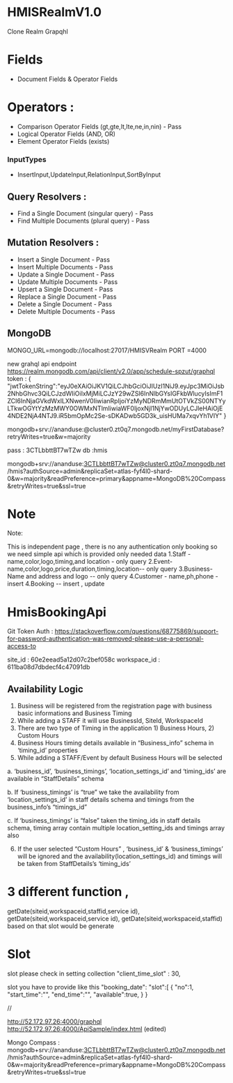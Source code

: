 # HMISRealmV1.0
Clone Realm Grapqhl

# Fields 
 - Document Fields & Operator Fields

# Operators :
 - Comparison Operator Fields (gt,gte,lt,lte,ne,in,nin) - Pass
 - Logical Operator Fields (AND, OR)
 - Element Operator Fields (exists)

### InputTypes 
  - InsertInput,UpdateInput,RelationInput,SortByInput

## Query Resolvers :
 - Find a Single Document (singular query) - Pass
 - Find Multiple Documents (plural query) - Pass
 
## Mutation Resolvers :
 - Insert a Single Document - Pass
 - Insert Multiple Documents - Pass
 - Update a Single Document - Pass
 - Update Multiple Documents - Pass
 - Upsert a Single Document - Pass
 - Replace a Single Document - Pass
 - Delete a Single Document - Pass
 - Delete Multiple Documents - Pass

## MongoDB 
MONGO_URL=mongodb://localhost:27017/HMISVRealm
PORT =4000

new grahql api endpoint
https://realm.mongodb.com/api/client/v2.0/app/schedule-spzut/graphql
token :
{
  "jwtTokenString":"eyJ0eXAiOiJKV1QiLCJhbGciOiJIUzI1NiJ9.eyJpc3MiOiJsb2NhbGhvc3QiLCJzdWIiOiIxMjMiLCJzY29wZSI6InNlbGYsIGFkbWlucyIsImF1ZCI6InNjaGVkdWxlLXNwenV0IiwianRpIjoiYzMyNDRmMmUtOTVkZS00NTYyLTkwOGYtYzMzMWY0OWMxNTlmIiwiaWF0IjoxNjI1NjYwODUyLCJleHAiOjE4NDE2NjA4NTJ9.iR5bmOpMc2Se-sDKADwb5GD3k_uisHUMa7xqvYh1VIY"
}

mongodb+srv://ananduse:<password>@cluster0.zt0q7.mongodb.net/myFirstDatabase?retryWrites=true&w=majority

pass : 3CTLbbttBT7wTZw
db :hmis

mongodb+srv://ananduse:3CTLbbttBT7wTZw@cluster0.zt0q7.mongodb.net/hmis?authSource=admin&replicaSet=atlas-fyf4l0-shard-0&w=majority&readPreference=primary&appname=MongoDB%20Compass&retryWrites=true&ssl=true

# Note 
Note:

This is independent page , there is no any authentication only booking
so we need simple api which is provided only needed data
1.Staff - name,color,logo,timing,and location - only query
2.Event-name,color,logo,price,duration,timing,location-- only query
3.Business- Name and address and logo -- only query
4.Customer - name,ph,phone - insert
4.Booking -- insert , update
# HmisBookingApi

Git Token Auth : 
https://stackoverflow.com/questions/68775869/support-for-password-authentication-was-removed-please-use-a-personal-access-to

site_id : 60e2eead5a12d07c2bef058c
workspace_id : 611ba08d7dbdecf4c47091db

## Availability Logic

1. Business will be registered from the registration page with business basic informations and Business Timing
2. While adding a STAFF it will use BusinessId, SiteId, WorkspaceId
3. There are two type of Timing in the application 1) Business Hours, 2) Custom Hours
4. Business Hours timing details available in “Business_info” schema in ‘timing_id’ properties
5. While adding a STAFF/Event by default Business Hours will be selected

  a. ‘business_id’, ‘business_timings’, ‘location_settings_id’ and ‘timing_ids’ are available in “StaffDetails” schema

  b. If ‘business_timings’ is “true” we take the availability from ‘location_settings_id’ in staff details schema and timings from the business_info’s “timings_id”

  c. If ‘business_timings’ is “false” taken the timing_ids in staff details schema, timing array contain multiple location_setting_ids and timings array also

6. If the user selected “Custom Hours” , ‘business_id’ & ‘business_timings’ will  be ignored and the availability(location_settings_id) and timings will be taken from StaffDetails’s ‘timing_ids’

# 3 different function , 
getDate(siteid,workspaceid,staffid,service id),
getDate(siteid,workspaceid,service id),
getDate(siteid,workspaceid,staffid) 
based on that slot would be generate

# Slot
slot please check in setting collection  "client_time_slot" : 30,

slot you have to provide like this "booking_date":
"slot":[
{
     "no":1,
	 "start_time":"",
	 "end_time":"",
	 "available":true,
	 }
	 }

//

http://52.172.97.26:4000/graphql
http://52.172.97.26:4000/ApiSample/index.html (edited) 

Mongo Compass : 
mongodb+srv://ananduse:3CTLbbttBT7wTZw@cluster0.zt0q7.mongodb.net/hmis?authSource=admin&replicaSet=atlas-fyf4l0-shard-0&w=majority&readPreference=primary&appname=MongoDB%20Compass&retryWrites=true&ssl=true